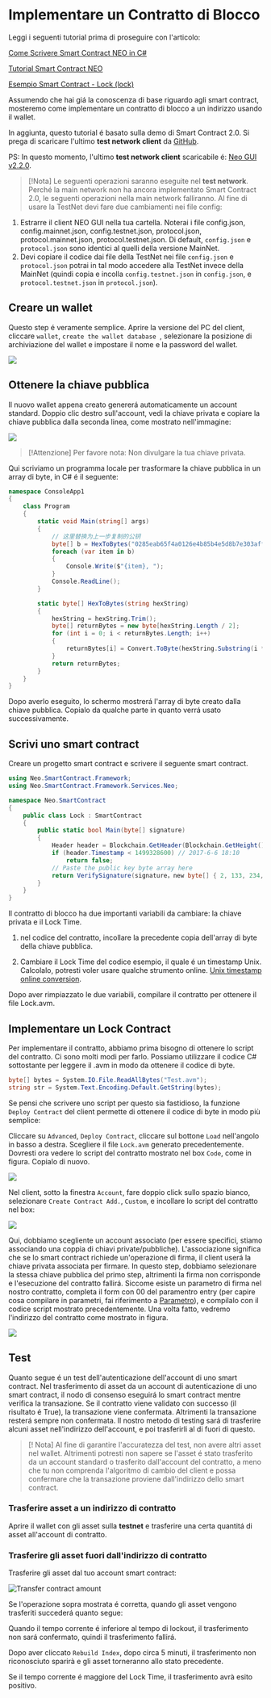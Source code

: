 # Implementare un Contratto di Blocco

Leggi i seguenti tutorial prima di proseguire con l'articolo:

[Come Scrivere Smart Contract NEO in C#](../getting-started-csharp.md)

[Tutorial Smart Contract NEO](../tutorial.md)

[Esempio Smart Contract - Lock (lock)](Lock.md)

Assumendo che hai giá la conoscenza di base riguardo agli smart contract, mosteremo come implementare un contratto di blocco a un indirizzo usando il wallet.

In aggiunta, questo tutorial é basato sulla demo di Smart Contract 2.0. Si prega di scaricare l'ultimo **test network client** da [GitHub](https://github.com/neo-project/neo-gui/releases).

PS: In questo momento, l'ultimo **test network client** scaricabile é: [Neo GUI v2.2.0](https://github.com/neo-project/neo-gui/releases/tag/v2.2.0).

> [!Nota]
> Le seguenti operazioni saranno eseguite nel **test network**. Perché la main network non ha ancora implementato Smart Contract 2.0, le seguenti operazioni nella main network falliranno.
> Al fine di usare la TestNet devi fare due cambiamenti nei file config: 
1. Estrarre il client NEO GUI nella tua cartella. Noterai i file config.json, config.mainnet.json, config.testnet.json, protocol.json, protocol.mainnet.json, protocol.testnet.json. Di default, `config.json` e `protocol.json` sono identici al quelli della versione MainNet.
2. Devi copiare il codice dai file della TestNet nei file `config.json` e `protocol.json` potrai in tal modo accedere alla TestNet invece della MainNet (quindi copia e incolla `config.testnet.json` in `config.json`, e `protocol.testnet.json` in `protocol.json`).

## Creare un wallet

Questo step é veramente semplice. Aprire la versione del PC del client, cliccare `wallet`, `create the wallet database `, selezionare la posizione di archiviazione del wallet e impostare il nome e la password del wallet.

![](../../../assets/lock2_1.png)

## Ottenere la chiave pubblica

Il nuovo wallet appena creato genererá automaticamente un account standard. Doppio clic destro sull'account, vedi la chiave privata e copiare la chiave pubblica dalla seconda linea, come mostrato nell'immagine:

![](../../../assets/lock2_2.png)

> [!Attenzione]
> Per favore nota: Non divulgare la tua chiave privata.

Qui scriviamo un programma locale per trasformare la chiave pubblica in un array di byte, in C# é il seguente:

```c#
namespace ConsoleApp1
{
    class Program
    {
        static void Main(string[] args)
        {
            // 这里替换为上一步复制的公钥
            byte[] b = HexToBytes("0285eab65f4a0126e4b85b4e5d8b7e303aff7efb360d595f2e3189bb90487ad5aa");
            foreach (var item in b)
            {
                Console.Write($"{item}, ");
            }
            Console.ReadLine();
        }

        static byte[] HexToBytes(string hexString)
        {
            hexString = hexString.Trim();
            byte[] returnBytes = new byte[hexString.Length / 2];
            for (int i = 0; i < returnBytes.Length; i++)
            {
                returnBytes[i] = Convert.ToByte(hexString.Substring(i * 2, 2), 16);
            }
            return returnBytes;
        }
    }
}
```

Dopo averlo eseguito, lo schermo mostrerá l'array di byte creato dalla chiave pubblica. Copialo da qualche parte in quanto verrá usato successivamente. 

## Scrivi uno smart contract

Creare un progetto smart contract e scrivere il seguente smart contract.

```c#
using Neo.SmartContract.Framework;
using Neo.SmartContract.Framework.Services.Neo;

namespace Neo.SmartContract
{
    public class Lock : SmartContract
    {
        public static bool Main(byte[] signature)
        {
            Header header = Blockchain.GetHeader(Blockchain.GetHeight());
            if (header.Timestamp < 1499328600) // 2017-6-6 18:10
                return false;
            // Paste the public key byte array here
            return VerifySignature(signature，new byte[] { 2, 133, 234, 182, 95, 74, 1, 38, 228, 184, 91, 78, 93, 139, 126, 48, 58, 255, 126, 251, 54, 13, 89, 95, 46, 49, 137, 187, 144, 72, 122, 213, 170 });
        }
    }
}
```

Il contratto di blocco ha due importanti variabili da cambiare: la chiave privata e il Lock Time.

1. nel codice del contratto, incollare la precedente copia dell'array di byte della chiave pubblica.

2. Cambiare il Lock Time del codice esempio, il quale é un timestamp Unix. Calcolalo, potresti voler usare qualche strumento online. [Unix timestamp online conversion](https://unixtime.51240.com/).

Dopo aver rimpiazzato le due variabili, compilare il contratto per ottenere il file Lock.avm.

## Implementare un Lock Contract

Per implementare il contratto, abbiamo prima bisogno di ottenere lo script del contratto. Ci sono molti modi per farlo. Possiamo utilizzare il codice C# sottostante per leggere il .avm in modo da ottenere il codice di byte.

```c#
byte[] bytes = System.IO.File.ReadAllBytes("Test.avm");
string str = System.Text.Encoding.Default.GetString(bytes);
```
Se pensi che scrivere uno script per questo sia fastidioso, la funzione `Deploy Contract` del client permette di ottenere il codice di byte in modo più semplice:

Cliccare su `Advanced`, `Deploy Contract`, cliccare sul bottone `Load` nell'angolo in basso a destra. Scegliere il file `Lock.avm` generato precedentemente. Dovresti ora vedere lo script del contratto mostrato nel box `Code`, come in figura. Copialo di nuovo.

![](../../../assets/lock2_5.png)

Nel client, sotto la finestra `Account`, fare doppio click sullo spazio bianco, selezionare `Create Contract Add.`, `Custom`, e incollare lo script del contratto nel box: 

![](../../../assets/lock2_7.png)

Qui, dobbiamo scegliente un account associato (per essere specifici, stiamo associando una coppia di chiavi private/pubbliche). L'associazione significa che se lo smart contract richiede un'operazione di firma, il client userá la chiave privata associata per firmare. In questo step, dobbiamo selezionare la stessa chiave pubblica del primo step, altrimenti la firma non corrisponde e l'esecuzione del contratto fallirá. Siccome esiste un parametro di firma nel nostro contratto, completa il form con 00 del paramentro entry (per capire cosa compilare in parametri, fai riferimento a [Parametro](Parameter.md)), e compilalo con il codice script mostrato precedentemente. Una volta fatto, vedremo l'indirizzo del contratto come mostrato in figura.

![](../../../assets/lock2_8.png)



## Test

Quanto segue é un test dell'autenticazione dell'account di uno smart contract. Nel trasferimento di asset da un account di autenticazione di uno smart contract, il nodo di consenso eseguirá lo smart contract mentre verifica la transazione. Se il contratto viene validato con successo (il risultato é True), la transazione viene confermata. Altrimenti la transazione resterá sempre non confermata. Il nostro metodo di testing sará di trasferire alcuni asset nell'indirizzo dell'account, e poi trasferirli al di fuori di questo.

> [! Nota]
> Al fine di garantire l'accuratezza del test, non avere altri asset nel wallet. Altrimenti potresti non sapere se l'asset é stato trasferito da un account standard o trasferito dall'account del contratto, a meno che tu non comprenda l'algoritmo di cambio del client e possa confermare che la transazione proviene dall'indirizzo dello smart contract.

### Trasferire asset a un indirizzo di contratto

Aprire il wallet con gli asset sulla **testnet** e trasferire una certa quantitá di asset all'account di contratto.

### Trasferire gli asset fuori dall'indirizzo di contratto

Trasferire gli asset dal tuo account smart contract:

![Transfer contract amount](../../../assets/lock2_11.png)

Se l'operazione sopra mostrata é corretta, quando gli asset vengono trasferiti succederá quanto segue:

Quando il tempo corrente é inferiore al tempo di lockout, il trasferimento non sará confermato, quindi il trasferimento fallirá.

Dopo aver cliccato `Rebuild Index`, dopo circa 5 minuti, il trasferimento non riconosciuto sparirà e gli asset torneranno allo stato precedente.

Se il tempo corrente é maggiore del Lock Time, il trasferimento avrà esito positivo.
